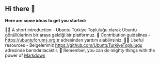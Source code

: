 ## Hi there 👋



**Here are some ideas to get you started:**

🙋‍♀️ A short introduction - Ubuntu Türkiye Topluluğu olarak Ubuntu gönüllülerinin bir araya geldiği bir platformuz.
🌈 Contribution guidelines - https://ubuntuforums.org.tr adresinden yardım alabilirsiniz.
👩‍💻 Useful resources - Belgelerimiz https://github.com/UbuntuTurkiyeToplulugu adresinde barındırılacaktır.
🧙 Remember, you can do mighty things with the power of [Markdown](https://docs.github.com/github/writing-on-github/getting-started-with-writing-and-formatting-on-github/basic-writing-and-formatting-syntax)


